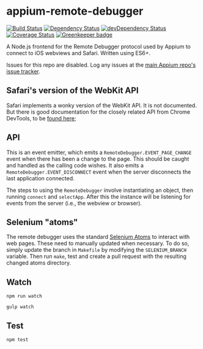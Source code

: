 # appium-remote-debugger

[![Build Status](https://travis-ci.org/appium/appium-remote-debugger.svg)](https://travis-ci.org/appium/appium-remote-debugger)
[![Dependency Status](https://david-dm.org/appium/appium-remote-debugger.svg)](https://david-dm.org/appium/appium-remote-debugger)
[![devDependency Status](https://david-dm.org/appium/appium-remote-debugger/dev-status.svg)](https://david-dm.org/appium/appium-remote-debugger#info=devDependencies)
[![Coverage Status](https://coveralls.io/repos/appium/appium-remote-debugger/badge.svg?branch=master&service=github)](https://coveralls.io/github/appium/appium-remote-debugger?branch=master)
[![Greenkeeper badge](https://badges.greenkeeper.io/appium/appium-remote-debugger.svg)](https://greenkeeper.io/)

A Node.js frontend for the Remote Debugger protocol used by Appium to connect to iOS webviews and Safari. Written using ES6+.

Issues for this repo are disabled. Log any issues at the [main Appium repo's issue tracker](https://github.com/appium/appium/issues).

## Safari's version of the WebKit API

Safari implements a wonky version of the WebKit API. It is not documented. But there
is good documentation for the closely related API from Chrome DevTools, to be
[found here](https://chromedevtools.github.io/devtools-protocol/);

## API

This is an event emitter, which emits a `RemoteDebugger.EVENT_PAGE_CHANGE` event when there has been a change to the page. This should be caught and handled as the calling code wishes. It also emits a `RemoteDebugger.EVENT_DISCONNECT` event when the server disconnects the last application connected.

The steps to using the `RemoteDebugger` involve instantiating an object, then running `connect` and `selectApp`. After this the instance will be listening for events from the server (i.e., the webview or browser).

## Selenium "atoms"

The remote debugger uses the standard [Selenium Atoms](https://github.com/SeleniumHQ/selenium/tree/master/javascript/atoms)
to interact with web pages. These need to manually updated when necessary. To do
so, simply update the branch in `Makefile` by modifying the `SELENIUM_BRANCH`
variable. Then run `make`, test and create a pull request with the resulting
changed atoms directory.


## Watch

```
npm run watch
```

```
gulp watch
```

## Test

```
npm test
```
